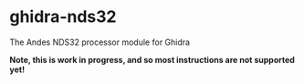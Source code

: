 # ghidra-nds32

The Andes NDS32 processor module for Ghidra

**Note, this is work in progress, and so most instructions are not supported yet!**

